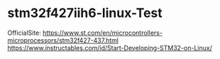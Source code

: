 # stm32f427iih6-linux-Test
OfficialSite: https://www.st.com/en/microcontrollers-microprocessors/stm32f427-437.html
https://www.instructables.com/id/Start-Developing-STM32-on-Linux/
